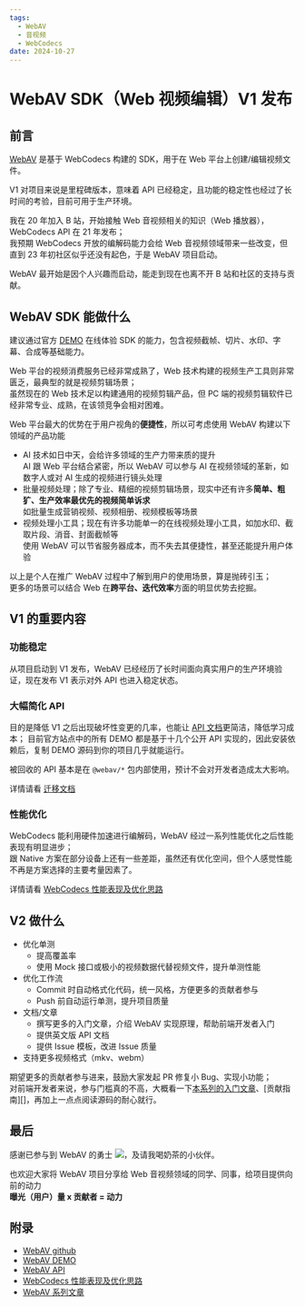 ```yaml
---
tags:
  - WebAV
  - 音视频
  - WebCodecs
date: 2024-10-27
---
```


# WebAV SDK（Web 视频编辑）V1 发布

## 前言

[WebAV][1] 是基于 WebCodecs 构建的 SDK，用于在 Web 平台上创建/编辑视频文件。

V1 对项目来说是里程碑版本，意味着 API 已经稳定，且功能的稳定性也经过了长时间的考验，目前可用于生产环境。

我在 20 年加入 B 站，开始接触 Web 音视频相关的知识（Web 播放器）， WebCodecs API 在 21 年发布；  
我预期 WebCodecs 开放的编解码能力会给 Web 音视频领域带来一些改变，但直到 23 年初社区似乎还没有起色，于是 WebAV 项目启动。

WebAV 最开始是因个人兴趣而启动，能走到现在也离不开 B 站和社区的支持与贡献。

## WebAV SDK 能做什么

建议通过官方 [DEMO][2] 在线体验 SDK 的能力，包含视频截帧、切片、水印、字幕、合成等基础能力。

Web 平台的视频消费服务已经非常成熟了，Web 技术构建的视频生产工具则非常匮乏，最典型的就是视频剪辑场景；  
虽然现在的 Web 技术足以构建通用的视频剪辑产品，但 PC 端的视频剪辑软件已经非常专业、成熟，在该领竞争会相对困难。

Web 平台最大的优势在于用户视角的**便捷性**，所以可考虑使用 WebAV 构建以下领域的产品功能

- AI 技术如日中天，会给许多领域的生产力带来质的提升  
  AI 跟 Web 平台结合紧密，所以 WebAV 可以参与 AI 在视频领域的革新，如数字人或对 AI 生成的视频进行镜头处理
- 批量视频处理；除了专业、精细的视频剪辑场景，现实中还有许多**简单、粗犷、生产效率最优先的视频简单诉求**  
  如批量生成营销视频、视频相册、视频模板等场景
- 视频处理小工具；现在有许多功能单一的在线视频处理小工具，如加水印、截取片段、消音、封面截帧等  
  使用 WebAV 可以节省服务器成本，而不失去其便捷性，甚至还能提升用户体验

以上是个人在推广 WebAV 过程中了解到用户的使用场景，算是抛砖引玉；  
更多的场景可以结合 Web 在**跨平台、迭代效率**方面的明显优势去挖掘。

## V1 的重要内容

### 功能稳定

从项目启动到 V1 发布，WebAV 已经经历了长时间面向真实用户的生产环境验证，现在发布 V1 表示对外 API 也进入稳定状态。

### 大幅简化 API

目的是降低 V1 之后出现破坏性变更的几率，也能让 [API 文档][3]更简洁，降低学习成本；
目前官方站点中的所有 DEMO 都是基于十几个公开 API 实现的，因此安装依赖后，复制 DEMO 源码到你的项目几乎就能运行。

被回收的 API 基本是在 `@webav/*` 包内部使用，预计不会对开发者造成太大影响。

详情请看 [迁移文档]()

### 性能优化

WebCodecs 能利用硬件加速进行编解码，WebAV 经过一系列性能优化之后性能表现有明显进步；  
跟 Native 方案在部分设备上还有一些差距，虽然还有优化空间，但个人感觉性能不再是方案选择的主要考量因素了。

详情请看 [WebCodecs 性能表现及优化思路][4]

## V2 做什么

- 优化单测
  - 提高覆盖率
  - 使用 Mock 接口或极小的视频数据代替视频文件，提升单测性能
- 优化工作流
  - Commit 时自动格式化代码，统一风格，方便更多的贡献者参与
  - Push 前自动运行单测，提升项目质量
- 文档/文章
  - 撰写更多的入门文章，介绍 WebAV 实现原理，帮助前端开发者入门
  - 提供英文版 API 文档
  - 提供 Issue 模板，改进 Issue 质量
- 支持更多视频格式（mkv、webm）

期望更多的贡献者参与进来，鼓励大家发起 PR 修复小 Bug、实现小功能；  
对前端开发者来说，参与门槛真的不高，大概看一下[本系列的入门文章][5]、[贡献指南][]，再加上一点点阅读源码的耐心就行。

## 最后

感谢已参与到 WebAV 的勇士 <a href="https://github.com/bilibili/WebAV/graphs/contributors"><img src="https://img.shields.io/github/contributors/bilibili/WebAV
"/></a>，及请我喝奶茶的小伙伴。

也欢迎大家将 WebAV 项目分享给 Web 音视频领域的同学、同事，给项目提供向前的动力  
**曝光（用户）量 x 贡献者 = 动力**

## 附录

- [WebAV github][1]
- [WebAV DEMO][2]
- [WebAV API][3]
- [WebCodecs 性能表现及优化思路][4]
- [WebAV 系列文章][5]

[1]: https://github.com/bilibili/WebAV
[2]: https://bilibili.github.io/WebAV/demo
[3]: https://bilibili.github.io/WebAV/api
[4]: https://hughfenghen.github.io/posts/2024/07/27/webcodecs-performance-benchmark/
[5]: https://hughfenghen.github.io/tag/WebAV/
